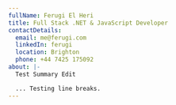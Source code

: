 ```yaml
---
fullName: Ferugi El Heri
title: Full Stack .NET & JavaScript Developer
contactDetails:
  email: me@ferugi.com
  linkedIn: ferugi
  location: Brighton
  phone: +44 7425 175092
about: |-
  Test Summary Edit

  ... Testing line breaks.
---
```

